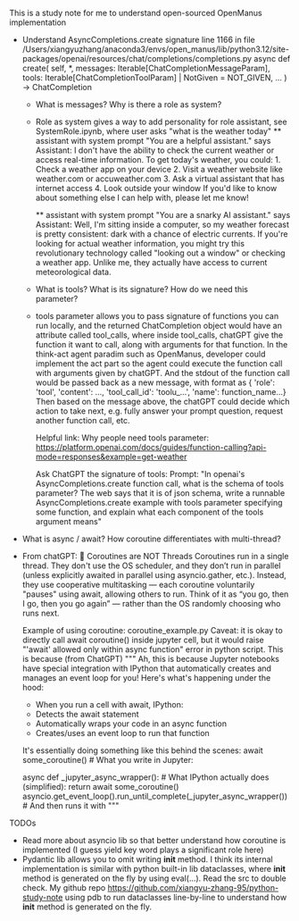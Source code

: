 This is a study note for me to understand open-sourced OpenManus implementation

- Understand AsyncCompletions.create signature line 1166 in file 
  /Users/xiangyuzhang/anaconda3/envs/open_manus/lib/python3.12/site-packages/openai/resources/chat/completions/completions.py
  async def create(
        self,
        *,
        messages: Iterable[ChatCompletionMessageParam],
        tools: Iterable[ChatCompletionToolParam] | NotGiven = NOT_GIVEN,
        ...
    ) -> ChatCompletion
  
  - What is messages? Why is there a role as system?
  * Role as system gives a way to add personality for role assistant, see 
    SystemRole.ipynb, where user asks "what is the weather today"
      ** assistant with system prompt "You are a helpful assistant." says
          Assistant: I don't have the ability to check the current weather or access 
          real-time information. To get today's weather, you could:
          1. Check a weather app on your device
          2. Visit a weather website like weather.com or accuweather.com
          3. Ask a virtual assistant that has internet access
          4. Look outside your window
          If you'd like to know about something else I can help with, please let me know!

      ** assistant with system prompt "You are a snarky AI assistant." says
          Assistant: Well, I'm sitting inside a computer, so my weather forecast
          is pretty consistent: dark with a chance of electric currents. 
          If you're looking for actual weather information, you might try this
          revolutionary technology called "looking out a window" or checking a
          weather app. Unlike me, they actually have access to current meteorological data.
  
  - What is tools? What is its signature? How do we need this parameter?
  * tools parameter allows you to pass signature of functions you can run locally,
    and the returned ChatCompletion object would have an attribute called tool_calls,
    where inside tool_calls, chatGPT give the function it want to call, along with arguments
    for that function. 
    In the think-act agent paradim such as OpenManus, developer could implement
    the act part so the agent could execute the function call with arguments given
    by chatGPT. And the stdout of the function call would be passed back as a new 
    message, with format as 
    { 'role': 'tool', 'content': ...,
      'tool_call_id': 'toolu_...',
      'name': function_name...}
    Then based on the message above, the chatGPT could decide which action to take
    next, e.g. fully answer your prompt question, request another function call, etc.

    Helpful link:
      Why people need tools parameter:
      https://platform.openai.com/docs/guides/function-calling?api-mode=responses&example=get-weather

      Ask ChatGPT the signature of tools:
      Prompt: "In openai's AsyncCompletions.create function call, what is the
      schema of tools parameter? The web says that it is of json schema, write a
      runnable AsyncCompletions.create example with tools parameter specifying 
      some function, and explain what each component of the tools argument means"

- What is async / await? How coroutine differentiates with multi-thread?
* From chatGPT:
  🧠 Coroutines are NOT Threads
  Coroutines run in a single thread. They don't use the OS scheduler, and they
  don’t run in parallel (unless explicitly awaited in parallel using asyncio.gather, etc.).
  Instead, they use cooperative multitasking — each coroutine voluntarily
  "pauses" using await, allowing others to run.
  Think of it as “you go, then I go, then you go again” — rather than the OS
  randomly choosing who runs next.

  Example of using coroutine: coroutine_example.py
  Caveat: it is okay to directly call await coroutine() inside jupyter cell,
  but it would raise "'await' allowed only within async function" error in python script.
  This is because (from ChatGPT)
  """
  Ah, this is because Jupyter notebooks have special integration with IPython 
  that automatically creates and manages an event loop for you!
  Here's what's happening under the hood:
    * When you run a cell with await, IPython:
    * Detects the await statement
    * Automatically wraps your code in an async function
    * Creates/uses an event loop to run that function
  
  It's essentially doing something like this behind the scenes:
  await some_coroutine() # What you write in Jupyter:
  
  async def _jupyter_async_wrapper(): # What IPython actually does (simplified):
      return await some_coroutine()
  asyncio.get_event_loop().run_until_complete(_jupyter_async_wrapper())   # And then runs it with
  """

TODOs
- Read more about asyncio lib so that better understand how coroutine is 
  implemented (I guess yield key word plays a significant role here)
- Pydantic lib allows you to omit writing __init__ method. I think its internal 
  implementation is similar with python built-in lib dataclasses, where 
  __init__ method is generated on the fly by using eval(...). Read the src to 
  double check.
  My github repo https://github.com/xiangyu-zhang-95/python-study-note using 
  pdb to run dataclasses line-by-line to understand how __init__ method is generated
  on the fly.  

